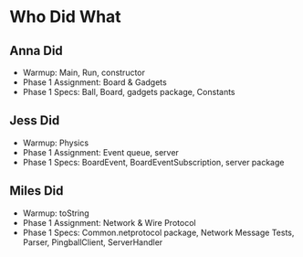 # Who Did What

## Anna Did

* Warmup: Main, Run, constructor
* Phase 1 Assignment: Board & Gadgets
* Phase 1 Specs: Ball, Board, gadgets package, Constants

## Jess Did

* Warmup: Physics
* Phase 1 Assignment: Event queue, server
* Phase 1 Specs: BoardEvent, BoardEventSubscription, server package

## Miles Did

* Warmup: toString
* Phase 1 Assignment: Network & Wire Protocol
* Phase 1 Specs: Common.netprotocol package, Network Message Tests, Parser, PingballClient, ServerHandler
